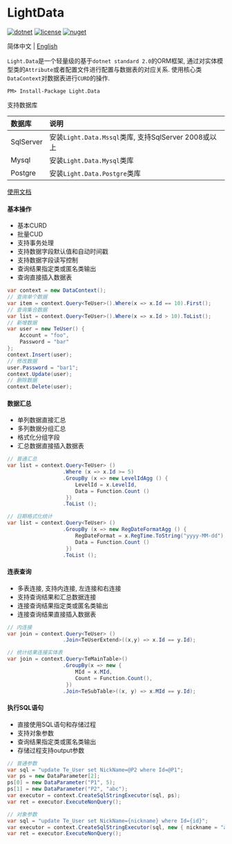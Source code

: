 # LightData

[![dotnet](https://img.shields.io/badge/dotnet%20standard-2.0-green.svg)](https://docs.microsoft.com/en-us/dotnet/standard/net-standard)
[![license](https://img.shields.io/github/license/mashape/apistatus.svg)](https://github.com/aquilahkj/Light.Data2/blob/master/LICENSE)
[![nuget](https://img.shields.io/badge/nuget-2.1.2-brightgreen.svg)](https://www.nuget.org/packages/Light.Data/)

简体中文 | [English](./README.md)

`Light.Data`是一个轻量级的基于`dotnet standard 2.0`的ORM框架, 通过对实体模型类的`Attribute`或者配置文件进行配置与数据表的对应关系. 使用核心类`DataContext`对数据表进行`CURD`的操作.

```
PM> Install-Package Light.Data
```

支持数据库

| 数据库 | 说明 |
|:------|:------|
| SqlServer | 安装`Light.Data.Mssql`类库, 支持SqlServer 2008或以上 |
| Mysql | 安装`Light.Data.Mysql`类库 |
| Postgre | 安装`Light.Data.Postgre`类库 |

[使用文档](https://aquilahkj.github.io/Light.Data.Site/#/zh-cn/)

#### 基本操作

* 基本CURD
* 批量CUD
* 支持事务处理
* 支持数据字段默认值和自动时间戳
* 支持数据字段读写控制
* 查询结果指定类或匿名类输出
* 查询直接插入数据表

```csharp
var context = new DataContext();
// 查询单个数据
var item = context.Query<TeUser>().Where(x => x.Id == 10).First();
// 查询集合数据
var list = context.Query<TeUser>().Where(x => x.Id > 10).ToList();
// 新增数据
var user = new TeUser() {
    Account = "foo",
    Password = "bar"
};
context.Insert(user);
// 修改数据
user.Password = "bar1";
context.Update(user);
// 删除数据
context.Delete(user);
```

#### 数据汇总

* 单列数据直接汇总
* 多列数据分组汇总
* 格式化分组字段
* 汇总数据直接插入数据表

```csharp
// 普通汇总
var list = context.Query<TeUser> ()
                  .Where (x => x.Id >= 5)
                  .GroupBy (x => new LevelIdAgg () {
                      LevelId = x.LevelId,
                      Data = Function.Count ()
                   })
                  .ToList ();

// 日期格式化统计
var list = context.Query<TeUser> ()
                  .GroupBy (x => new RegDateFormatAgg () {
                      RegDateFormat = x.RegTime.ToString("yyyy-MM-dd"),
                      Data = Function.Count ()
                   })
                  .ToList ();	
```

#### 连表查询

* 多表连接, 支持内连接, 左连接和右连接
* 支持查询结果和汇总数据连接
* 连接查询结果指定类或匿名类输出
* 连接查询结果直接插入数据表

```csharp
// 内连接
var join = context.Query<TeUser> ()
                  .Join<TeUserExtend>((x,y) => x.Id == y.Id);

// 统计结果连接实体表             
var join = context.Query<TeMainTable>()
                  .GroupBy(x => new {
                      MId = x.MId,
                      Count = Function.Count(),
                   })
                  .Join<TeSubTable>((x, y) => x.MId == y.Id);
```

#### 执行SQL语句

* 直接使用SQL语句和存储过程
* 支持对象参数
* 查询结果指定类或匿名类输出
* 存储过程支持output参数

```csharp
// 普通参数
var sql = "update Te_User set NickName=@P2 where Id=@P1";
var ps = new DataParameter[2];
ps[0] = new DataParameter("P1", 5);
ps[1] = new DataParameter("P2", "abc");
var executor = context.CreateSqlStringExecutor(sql, ps);
var ret = executor.ExecuteNonQuery();

// 对象参数
var sql = "update Te_User set NickName={nickname} where Id={id}";
var executor = context.CreateSqlStringExecutor(sql, new { nickname = "abc", id = 5 });
var ret = executor.ExecuteNonQuery();
```